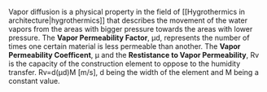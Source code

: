 Vapor diffusion is a physical property in the field of [[Hygrothermics in architecture|hygrothermics]] that describes the movement of the water vapors from the areas with bigger pressure towards the areas with lower pressure. The **Vapor Permeability Factor**, μd, represents the number of times one certain material is less permeable than another. The **Vapor Permeability Coefficent**, μ and the **Restistance to Vapor Permeability**, Rv is the capacity of the construction element to oppose to the humidity transfer. Rv=d(μd)M [m/s], d being the width of the element and M being a constant value.